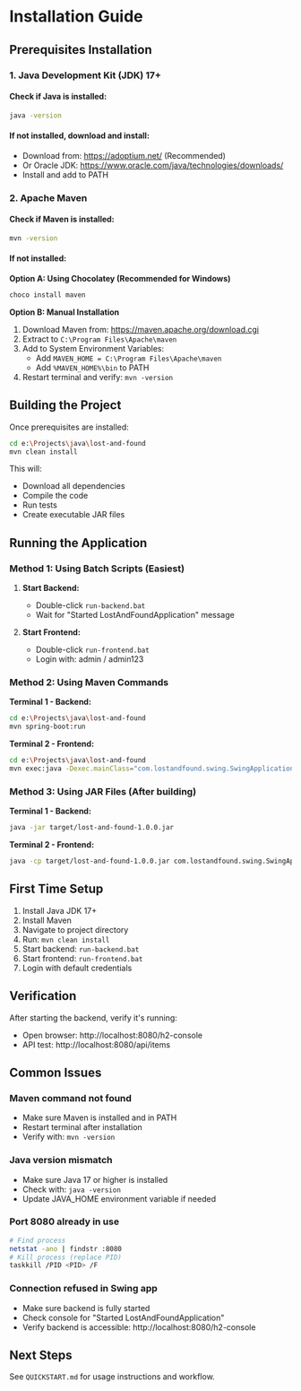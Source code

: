 # Installation Guide

## Prerequisites Installation

### 1. Java Development Kit (JDK) 17+

#### Check if Java is installed:
```bash
java -version
```

#### If not installed, download and install:
- Download from: https://adoptium.net/ (Recommended)
- Or Oracle JDK: https://www.oracle.com/java/technologies/downloads/
- Install and add to PATH

### 2. Apache Maven

#### Check if Maven is installed:
```bash
mvn -version
```

#### If not installed:

**Option A: Using Chocolatey (Recommended for Windows)**
```bash
choco install maven
```

**Option B: Manual Installation**
1. Download Maven from: https://maven.apache.org/download.cgi
2. Extract to `C:\Program Files\Apache\maven`
3. Add to System Environment Variables:
   - Add `MAVEN_HOME = C:\Program Files\Apache\maven`
   - Add `%MAVEN_HOME%\bin` to PATH
4. Restart terminal and verify: `mvn -version`

## Building the Project

Once prerequisites are installed:

```bash
cd e:\Projects\java\lost-and-found
mvn clean install
```

This will:
- Download all dependencies
- Compile the code
- Run tests
- Create executable JAR files

## Running the Application

### Method 1: Using Batch Scripts (Easiest)

1. **Start Backend:**
   - Double-click `run-backend.bat`
   - Wait for "Started LostAndFoundApplication" message

2. **Start Frontend:**
   - Double-click `run-frontend.bat`
   - Login with: admin / admin123

### Method 2: Using Maven Commands

**Terminal 1 - Backend:**
```bash
cd e:\Projects\java\lost-and-found
mvn spring-boot:run
```

**Terminal 2 - Frontend:**
```bash
cd e:\Projects\java\lost-and-found
mvn exec:java -Dexec.mainClass="com.lostandfound.swing.SwingApplication"
```

### Method 3: Using JAR Files (After building)

**Terminal 1 - Backend:**
```bash
java -jar target/lost-and-found-1.0.0.jar
```

**Terminal 2 - Frontend:**
```bash
java -cp target/lost-and-found-1.0.0.jar com.lostandfound.swing.SwingApplication
```

## First Time Setup

1. Install Java JDK 17+
2. Install Maven
3. Navigate to project directory
4. Run: `mvn clean install`
5. Start backend: `run-backend.bat`
6. Start frontend: `run-frontend.bat`
7. Login with default credentials

## Verification

After starting the backend, verify it's running:
- Open browser: http://localhost:8080/h2-console
- API test: http://localhost:8080/api/items

## Common Issues

### Maven command not found
- Make sure Maven is installed and in PATH
- Restart terminal after installation
- Verify with: `mvn -version`

### Java version mismatch
- Make sure Java 17 or higher is installed
- Check with: `java -version`
- Update JAVA_HOME environment variable if needed

### Port 8080 already in use
```bash
# Find process
netstat -ano | findstr :8080
# Kill process (replace PID)
taskkill /PID <PID> /F
```

### Connection refused in Swing app
- Make sure backend is fully started
- Check console for "Started LostAndFoundApplication"
- Verify backend is accessible: http://localhost:8080/h2-console

## Next Steps

See `QUICKSTART.md` for usage instructions and workflow.
